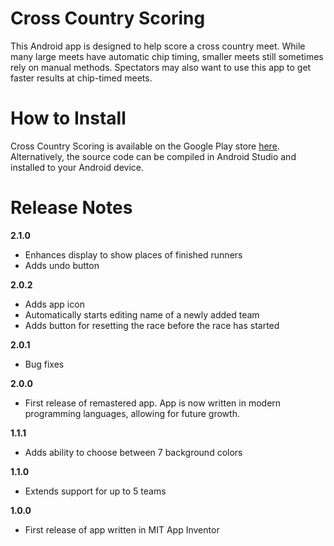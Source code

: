 # Cross Country Scoring

This Android app is designed to help score a cross country meet. While many large meets have automatic chip timing, smaller meets still sometimes rely on manual methods. Spectators may also want to use this app to get faster results at chip-timed meets.

# How to Install

Cross Country Scoring is available on the Google Play store [here](https://play.google.com/store/apps/developer?id=Thomas+Gales). Alternatively, the source code can be compiled in Android Studio and installed to your Android device.

# Release Notes

**2.1.0**
- Enhances display to show places of finished runners
- Adds undo button

**2.0.2**
- Adds app icon
- Automatically starts editing name of a newly added team
- Adds button for resetting the race before the race has started

**2.0.1**
- Bug fixes

**2.0.0**
- First release of remastered app. App is now written in modern programming languages, allowing for future growth.

**1.1.1**
- Adds ability to choose between 7 background colors

**1.1.0**
- Extends support for up to 5 teams

**1.0.0**
- First release of app written in MIT App Inventor
